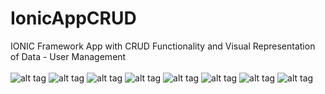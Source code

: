 # IonicAppCRUD
IONIC Framework App with CRUD Functionality and Visual Representation of Data - User Management
<br>
<br>
![alt tag](https://github.com/DynamicRemo/IonicAppCRUD/blob/master/ScreenShots/Capture1.PNG)
![alt tag](https://github.com/DynamicRemo/IonicAppCRUD/blob/master/ScreenShots/Capture2.PNG)
![alt tag](https://github.com/DynamicRemo/IonicAppCRUD/blob/master/ScreenShots/Capture3.PNG)
![alt tag](https://github.com/DynamicRemo/IonicAppCRUD/blob/master/ScreenShots/Capture4.PNG)
![alt tag](https://github.com/DynamicRemo/IonicAppCRUD/blob/master/ScreenShots/Capture5.PNG)
![alt tag](https://github.com/DynamicRemo/IonicAppCRUD/blob/master/ScreenShots/Capture6.PNG)
![alt tag](https://github.com/DynamicRemo/IonicAppCRUD/blob/master/ScreenShots/Capture7.PNG)
![alt tag](https://github.com/DynamicRemo/IonicAppCRUD/blob/master/ScreenShots/Capture8.PNG)